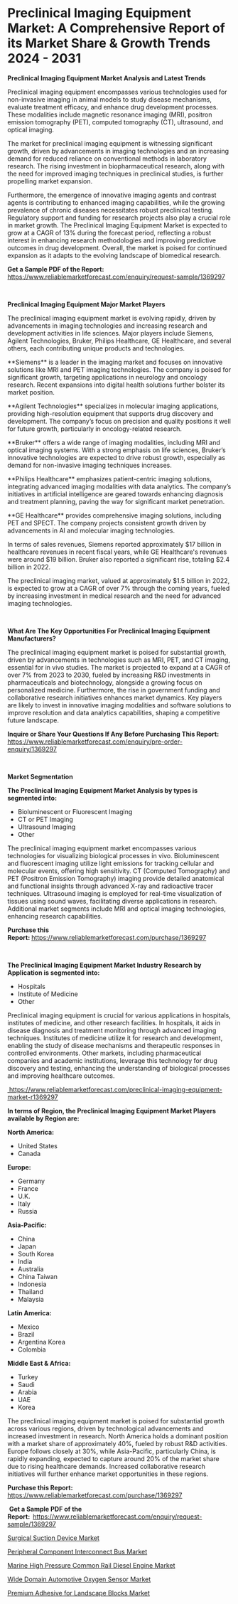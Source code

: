 <p><h1>Preclinical Imaging Equipment Market: A Comprehensive Report of its Market Share & Growth Trends 2024 - 2031</h1></p><p><strong>Preclinical Imaging Equipment Market Analysis and Latest Trends</strong></p>
<p><p>Preclinical imaging equipment encompasses various technologies used for non-invasive imaging in animal models to study disease mechanisms, evaluate treatment efficacy, and enhance drug development processes. These modalities include magnetic resonance imaging (MRI), positron emission tomography (PET), computed tomography (CT), ultrasound, and optical imaging. </p><p>The market for preclinical imaging equipment is witnessing significant growth, driven by advancements in imaging technologies and an increasing demand for reduced reliance on conventional methods in laboratory research. The rising investment in biopharmaceutical research, along with the need for improved imaging techniques in preclinical studies, is further propelling market expansion. </p><p>Furthermore, the emergence of innovative imaging agents and contrast agents is contributing to enhanced imaging capabilities, while the growing prevalence of chronic diseases necessitates robust preclinical testing. Regulatory support and funding for research projects also play a crucial role in market growth. The Preclinical Imaging Equipment Market is expected to grow at a CAGR of 13% during the forecast period, reflecting a robust interest in enhancing research methodologies and improving predictive outcomes in drug development. Overall, the market is poised for continued expansion as it adapts to the evolving landscape of biomedical research.</p></p>
<p><strong>Get a Sample PDF of the Report:&nbsp;</strong> <a href="https://www.reliablemarketforecast.com/enquiry/request-sample/1369297?utm_campaign=1129&utm_medium=2&utm_source=Github&utm_content=ia&utm_term=06122024&utm_id=preclinical-imaging-equipment">https://www.reliablemarketforecast.com/enquiry/request-sample/1369297</a></p>
<p>&nbsp;</p>
<p><strong>Preclinical Imaging Equipment Major Market Players</strong></p>
<p><p>The preclinical imaging equipment market is evolving rapidly, driven by advancements in imaging technologies and increasing research and development activities in life sciences. Major players include Siemens, Agilent Technologies, Bruker, Philips Healthcare, GE Healthcare, and several others, each contributing unique products and technologies.</p><p>**Siemens** is a leader in the imaging market and focuses on innovative solutions like MRI and PET imaging technologies. The company is poised for significant growth, targeting applications in neurology and oncology research. Recent expansions into digital health solutions further bolster its market position.</p><p>**Agilent Technologies** specializes in molecular imaging applications, providing high-resolution equipment that supports drug discovery and development. The company’s focus on precision and quality positions it well for future growth, particularly in oncology-related research.</p><p>**Bruker** offers a wide range of imaging modalities, including MRI and optical imaging systems. With a strong emphasis on life sciences, Bruker’s innovative technologies are expected to drive robust growth, especially as demand for non-invasive imaging techniques increases.</p><p>**Philips Healthcare** emphasizes patient-centric imaging solutions, integrating advanced imaging modalities with data analytics. The company’s initiatives in artificial intelligence are geared towards enhancing diagnosis and treatment planning, paving the way for significant market penetration.</p><p>**GE Healthcare** provides comprehensive imaging solutions, including PET and SPECT. The company projects consistent growth driven by advancements in AI and molecular imaging technologies.</p><p>In terms of sales revenues, Siemens reported approximately $17 billion in healthcare revenues in recent fiscal years, while GE Healthcare's revenues were around $19 billion. Bruker also reported a significant rise, totaling $2.4 billion in 2022.</p><p>The preclinical imaging market, valued at approximately $1.5 billion in 2022, is expected to grow at a CAGR of over 7% through the coming years, fueled by increasing investment in medical research and the need for advanced imaging technologies.</p></p>
<p>&nbsp;</p>
<p><strong>What Are The Key Opportunities For Preclinical Imaging Equipment Manufacturers?</strong></p>
<p><p>The preclinical imaging equipment market is poised for substantial growth, driven by advancements in technologies such as MRI, PET, and CT imaging, essential for in vivo studies. The market is projected to expand at a CAGR of over 7% from 2023 to 2030, fueled by increasing R&D investments in pharmaceuticals and biotechnology, alongside a growing focus on personalized medicine. Furthermore, the rise in government funding and collaborative research initiatives enhances market dynamics. Key players are likely to invest in innovative imaging modalities and software solutions to improve resolution and data analytics capabilities, shaping a competitive future landscape.</p></p>
<p><strong>Inquire or Share Your Questions If Any Before Purchasing This Report:</strong> <a href="https://www.reliablemarketforecast.com/enquiry/pre-order-enquiry/1369297?utm_campaign=1129&utm_medium=2&utm_source=Github&utm_content=ia&utm_term=06122024&utm_id=preclinical-imaging-equipment">https://www.reliablemarketforecast.com/enquiry/pre-order-enquiry/1369297</a></p>
<p>&nbsp;</p>
<p><strong>Market Segmentation</strong></p>
<p><strong>The Preclinical Imaging Equipment Market Analysis by types is segmented into:</strong></p>
<p><ul><li>Bioluminescent or Fluorescent Imaging</li><li>CT or PET Imaging</li><li>Ultrasound Imaging</li><li>Other</li></ul></p>
<p><p>The preclinical imaging equipment market encompasses various technologies for visualizing biological processes in vivo. Bioluminescent and fluorescent imaging utilize light emissions for tracking cellular and molecular events, offering high sensitivity. CT (Computed Tomography) and PET (Positron Emission Tomography) imaging provide detailed anatomical and functional insights through advanced X-ray and radioactive tracer techniques. Ultrasound imaging is employed for real-time visualization of tissues using sound waves, facilitating diverse applications in research. Additional market segments include MRI and optical imaging technologies, enhancing research capabilities.</p></p>
<p><strong>Purchase this Report:&nbsp;</strong><a href="https://www.reliablemarketforecast.com/purchase/1369297?utm_campaign=1129&utm_medium=2&utm_source=Github&utm_content=ia&utm_term=06122024&utm_id=preclinical-imaging-equipment">https://www.reliablemarketforecast.com/purchase/1369297</a></p>
<p>&nbsp;</p>
<p><strong>The Preclinical Imaging Equipment Market Industry Research by Application is segmented into:</strong></p>
<p><ul><li>Hospitals</li><li>Institute of Medicine</li><li>Other</li></ul></p>
<p><p>Preclinical imaging equipment is crucial for various applications in hospitals, institutes of medicine, and other research facilities. In hospitals, it aids in disease diagnosis and treatment monitoring through advanced imaging techniques. Institutes of medicine utilize it for research and development, enabling the study of disease mechanisms and therapeutic responses in controlled environments. Other markets, including pharmaceutical companies and academic institutions, leverage this technology for drug discovery and testing, enhancing the understanding of biological processes and improving healthcare outcomes.</p></p>
<p><a href="https://www.reliablemarketforecast.com/preclinical-imaging-equipment-market-r1369297?utm_campaign=1129&utm_medium=2&utm_source=Github&utm_content=ia&utm_term=06122024&utm_id=preclinical-imaging-equipment">&nbsp;https://www.reliablemarketforecast.com/preclinical-imaging-equipment-market-r1369297</a></p>
<p><strong>In terms of Region, the Preclinical Imaging Equipment Market Players available by Region are:</strong></p>
<p>
    <p> <strong> North America: </strong>
        <ul>
            <li>United States</li>
            <li>Canada</li>
        </ul>
        </p> 
    <p> <strong> Europe: </strong>
        <ul>
            <li>Germany</li>
            <li>France</li>
            <li>U.K.</li>
            <li>Italy</li>
            <li>Russia</li>
        </ul>
        </p> 
    <p> <strong> Asia-Pacific: </strong>
        <ul>
            <li>China</li>
            <li>Japan</li>
            <li>South Korea</li>
            <li>India</li>
            <li>Australia</li>
            <li>China Taiwan</li>
            <li>Indonesia</li>
            <li>Thailand</li>
            <li>Malaysia</li>
        </ul>
        </p> 
    <p> <strong> Latin America: </strong>
        <ul>
            <li>Mexico</li>
            <li>Brazil</li>
            <li>Argentina Korea</li>
            <li>Colombia</li>
        </ul>
        </p> 
    <p> <strong> Middle East & Africa: </strong>
        <ul>
            <li>Turkey</li>
            <li>Saudi</li>
            <li>Arabia</li>
            <li>UAE</li>
            <li>Korea</li>
        </ul>
    </p>
    </p>
<p><p>The preclinical imaging equipment market is poised for substantial growth across various regions, driven by technological advancements and increased investment in research. North America holds a dominant position with a market share of approximately 40%, fueled by robust R&D activities. Europe follows closely at 30%, while Asia-Pacific, particularly China, is rapidly expanding, expected to capture around 20% of the market share due to rising healthcare demands. Increased collaborative research initiatives will further enhance market opportunities in these regions.</p></p>
<p><strong>Purchase this Report: </strong><a href="https://www.reliablemarketforecast.com/purchase/1369297?utm_campaign=1129&utm_medium=2&utm_source=Github&utm_content=ia&utm_term=06122024&utm_id=preclinical-imaging-equipment">https://www.reliablemarketforecast.com/purchase/1369297</a></p>
<p>&nbsp;<strong>Get a Sample PDF of the Report:&nbsp;&nbsp;</strong><a href="https://www.reliablemarketforecast.com/enquiry/request-sample/1369297?utm_campaign=1129&utm_medium=2&utm_source=Github&utm_content=ia&utm_term=06122024&utm_id=preclinical-imaging-equipment">https://www.reliablemarketforecast.com/enquiry/request-sample/1369297</a></p>
<p><strong></strong></p>
<p><p><a href="https://www.linkedin.com/pulse/surgical-suction-device-industry-sector-market-dynamics-m4jfe?utm_campaign=1129&utm_medium=2&utm_source=Github&utm_content=ia&utm_term=06122024&utm_id=preclinical-imaging-equipment">Surgical Suction Device Market</a></p><p><a href="https://www.linkedin.com/pulse/compreh-proposis-fbaif?utm_campaign=1129&utm_medium=2&utm_source=Github&utm_content=ia&utm_term=06122024&utm_id=preclinical-imaging-equipment">Peripheral Component Interconnect Bus Market</a></p><p><a href="https://issuu.com/reportprime-2/docs/marine-high-pressure-common-rail-diesel-engine-mar?utm_campaign=1129&utm_medium=2&utm_source=Github&utm_content=ia&utm_term=06122024&utm_id=preclinical-imaging-equipment">Marine High Pressure Common Rail Diesel Engine Market</a></p><p><a href="https://github.com/GroverBarry/Market-Research-Report-List-7/blob/main/wide-domain-automotive-oxygen-sensor-market.md?utm_campaign=1129&utm_medium=2&utm_source=Github&utm_content=ia&utm_term=06122024&utm_id=preclinical-imaging-equipment">Wide Domain Automotive Oxygen Sensor Market</a></p><p><a href="https://issuu.com/reportprime-2/docs/premium-adhesive-for-landscape-blocks-market-size-?utm_campaign=1129&utm_medium=2&utm_source=Github&utm_content=ia&utm_term=06122024&utm_id=preclinical-imaging-equipment">Premium Adhesive for Landscape Blocks Market</a></p></p>